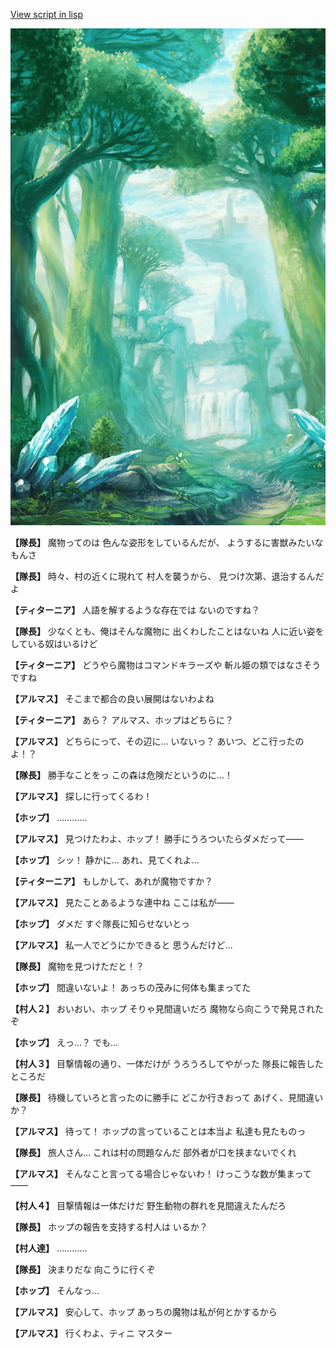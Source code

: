[View script in lisp](../scripts/110150331.txt)

![forest.png](../images/backgrounds/forest.png)

**【隊長】**
魔物ってのは
色んな姿形をしているんだが、
ようするに害獣みたいなもんさ

**【隊長】**
時々、村の近くに現れて
村人を襲うから、
見つけ次第、退治するんだよ

**【ティターニア】**
人語を解するような存在では
ないのですね？

**【隊長】**
少なくとも、俺はそんな魔物に
出くわしたことはないね
人に近い姿をしている奴はいるけど

**【ティターニア】**
どうやら魔物はコマンドキラーズや
斬ル姫の類ではなさそうですね

**【アルマス】**
そこまで都合の良い展開はないわよね

**【ティターニア】**
あら？
アルマス、ホップはどちらに？

**【アルマス】**
どちらにって、その辺に…
いないっ？
あいつ、どこ行ったのよ！？

**【隊長】**
勝手なことをっ
この森は危険だというのに…！

**【アルマス】**
探しに行ってくるわ！

**【ホップ】**
…………

**【アルマス】**
見つけたわよ、ホップ！
勝手にうろついたらダメだって――

**【ホップ】**
シッ！
静かに…
あれ、見てくれよ…

**【ティターニア】**
もしかして、あれが魔物ですか？

**【アルマス】**
見たことあるような連中ね
ここは私が――

**【ホップ】**
ダメだ
すぐ隊長に知らせないとっ

**【アルマス】**
私一人でどうにかできると
思うんだけど…

**【隊長】**
魔物を見つけただと！？

**【ホップ】**
間違いないよ！
あっちの茂みに何体も集まってた

**【村人２】**
おいおい、ホップ
そりゃ見間違いだろ
魔物なら向こうで発見されたぞ

**【ホップ】**
えっ…？
でも…

**【村人３】**
目撃情報の通り、一体だけが
うろうろしてやがった
隊長に報告したところだ

**【隊長】**
待機していろと言ったのに勝手に
どこか行きおって
あげく、見間違いか？

**【アルマス】**
待って！
ホップの言っていることは本当よ
私達も見たものっ

**【隊長】**
旅人さん…
これは村の問題なんだ
部外者が口を挟まないでくれ

**【アルマス】**
そんなこと言ってる場合じゃないわ！
けっこうな数が集まって――

**【村人４】**
目撃情報は一体だけだ
野生動物の群れを見間違えたんだろ

**【隊長】**
ホップの報告を支持する村人は
いるか？

**【村人達】**
…………

**【隊長】**
決まりだな
向こうに行くぞ

**【ホップ】**
そんなっ…

**【アルマス】**
安心して、ホップ
あっちの魔物は私が何とかするから

**【アルマス】**
行くわよ、ティニ
マスター